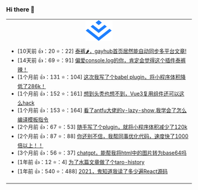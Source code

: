 ### Hi there 👋

<!--
**zikkeung/zikkeung** is a ✨ _special_ ✨ repository because its `README.md` (this file) appears on your GitHub profile.

Here are some ideas to get you started:

- 🔭 I’m currently working on ...
- 🌱 I’m currently learning ...
- 👯 I’m looking to collaborate on ...
- 🤔 I’m looking for help with ...
- 💬 Ask me about ...
- 📫 How to reach me: ...
- 😄 Pronouns: ...
- ⚡ Fun fact: ...
-->

<!-- multi-platform-posts start -->
  <table align="center">
      <tr>
        <td align="center" width="800px" valign="top">
          <div align="center"><img src='https://raw.githubusercontent.com/baozouai/multi-platform-posts-action/main/assets/juejin.svg' alt='juejin'/></div>
<ul>
<li align='left'>[10天前 👍：20  ⭐：22]
      <a href="https://juejin.cn/post/7233053557834285117" target="_blank">泰裤🌶，gayhub首页居然能自动同步多平台文章!</a>
      </li>
<li align='left'>[14天前 👍：69  ⭐：91]
      <a href="https://juejin.cn/post/7231577806189133884" target="_blank">偏爱console.log的你，肯定会觉得这个插件泰裤辣！</a>
      </li>
<li align='left'>[1个月前 👍：131  ⭐：104]
      <a href="https://juejin.cn/post/7223779544368545853" target="_blank">这次我写了个babel plugin，将小程序体积降低了286k！</a>
      </li>
<li align='left'>[1个月前 👍：152  ⭐：161]
      <a href="https://juejin.cn/post/7222676935146307644" target="_blank">想到头秃也想不到，Vue3复用组件还可以这么hack</a>
      </li>
<li align='left'>[1个月前 👍：153  ⭐：164]
      <a href="https://juejin.cn/post/7217836890119995450" target="_blank">看了antfu大佬的v-lazy-show,我学会了怎么编译模板指令</a>
      </li>
<li align='left'>[2个月前 👍：67  ⭐：53]
      <a href="https://juejin.cn/post/7207079381670740025" target="_blank">随手写了个plugin，就将小程序体积减少了120k</a>
      </li>
<li align='left'>[2个月前 👍：87  ⭐：88]
      <a href="https://juejin.cn/post/7204100122887536700" target="_blank">你还别不信，我帮同事优化代码，速度快了1000倍以上！！</a>
      </li>
<li align='left'>[3个月前 👍：56  ⭐：37]
      <a href="https://juejin.cn/post/7202998949455790139" target="_blank">chatgpt，能帮我将html中的图片转为base64吗</a>
      </li>
<li align='left'>[1年前 👍：12  ⭐：4]
      <a href="https://juejin.cn/post/7086255607623188494" target="_blank">为了水篇文章做了个taro-history</a>
      </li>
<li align='left'>[1年前 👍：540  ⭐：488]
      <a href="https://juejin.cn/post/7045083558259458061" target="_blank">2021，鬼知道我读了多少遍React源码</a>
      </li>
</ul>
        </td>
      </tr>
    </table>
    <!-- multi-platform-posts end -->
